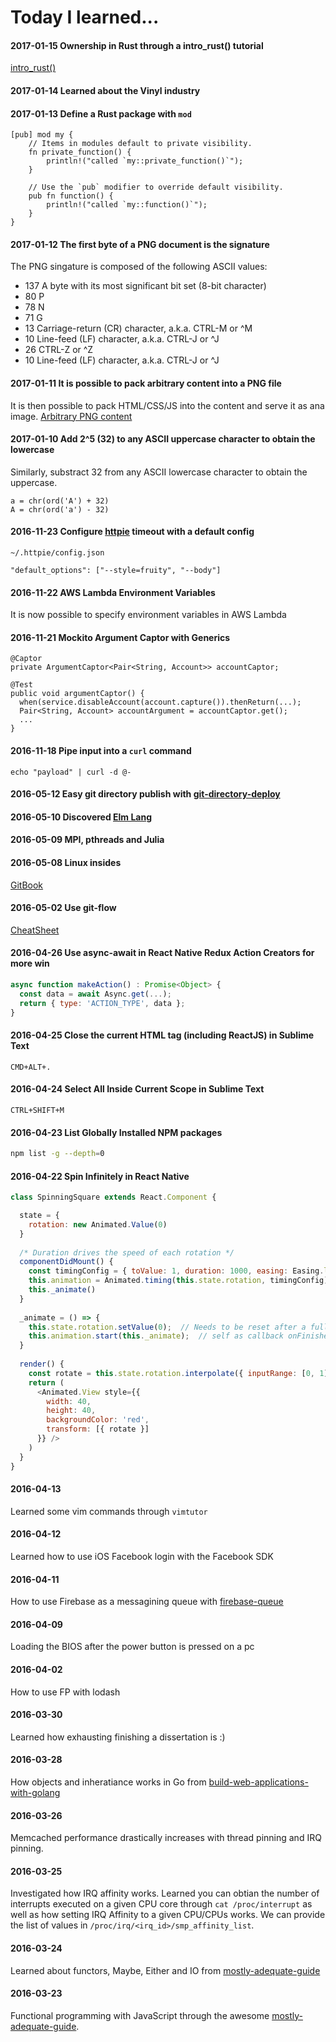 Today I learned...
======
#### 2017-01-15 Ownership in Rust through a intro_rust() tutorial
[intro_rust()](http://intorust.com/)

#### 2017-01-14 Learned about the Vinyl industry

#### 2017-01-13 Define a Rust package with `mod`
```
[pub] mod my {
    // Items in modules default to private visibility.
    fn private_function() {
        println!("called `my::private_function()`");
    }

    // Use the `pub` modifier to override default visibility.
    pub fn function() {
        println!("called `my::function()`");
    }
}
```

#### 2017-01-12 The first byte of a PNG document is the signature
The PNG singature is composed of the following ASCII values:
* 137	A byte with its most significant bit set (8-bit character)
* 80	P
* 78	N
* 71	G
* 13	Carriage-return (CR) character, a.k.a. CTRL-M or ^M
* 10	Line-feed (LF) character, a.k.a. CTRL-J or ^J
* 26	CTRL-Z or ^Z
* 10	Line-feed (LF) character, a.k.a. CTRL-J or ^J

#### 2017-01-11 It is possible to pack arbitrary content into a PNG file
It is then possible to pack HTML/CSS/JS into the content and serve it as ana image. [Arbitrary PNG content](https://news.ycombinator.com/item?id=9319526)

#### 2017-01-10 Add 2^5 (32) to any ASCII uppercase character to obtain the lowercase
Similarly, substract 32 from any ASCII lowercase character to obtain the uppercase.
```
a = chr(ord('A') + 32)
A = chr(ord('a') - 32)
```

#### 2016-11-23 Configure [httpie](https://httpie.org/) timeout with a default config
```
~/.httpie/config.json
```
```
"default_options": ["--style=fruity", "--body"]
```

#### 2016-11-22 AWS Lambda Environment Variables
It is now possible to specify environment variables in AWS Lambda

#### 2016-11-21 Mockito Argument Captor with Generics
```
@Captor
private ArgumentCaptor<Pair<String, Account>> accountCaptor;

@Test
public void argumentCaptor() {
  when(service.disableAccount(account.capture()).thenReturn(...);
  Pair<String, Account> accountArgument = accountCaptor.get();
  ...
}
```

#### 2016-11-18 Pipe input into a `curl` command 
```
echo "payload" | curl -d @-
```

#### 2016-05-12 Easy git directory publish with [git-directory-deploy](https://github.com/X1011/git-directory-deploy)

#### 2016-05-10 Discovered [Elm Lang](http://elm-lang.org/)

#### 2016-05-09 MPI, pthreads and Julia

#### 2016-05-08 Linux insides
[GitBook](https://www.gitbook.com/book/0xax/linux-insides/details)

#### 2016-05-02 Use git-flow
[CheatSheet](https://gist.github.com/kristopherjohnson/8979538)

#### 2016-04-26 Use async-await in React Native Redux Action Creators for more win
```javascript
async function makeAction() : Promise<Object> {
  const data = await Async.get(...);
  return { type: 'ACTION_TYPE', data };
}
```

#### 2016-04-25 Close the current HTML tag (including ReactJS) in Sublime Text
```
CMD+ALT+.
```

#### 2016-04-24 Select All Inside Current Scope in Sublime Text 
```
CTRL+SHIFT+M
```
#### 2016-04-23 List Globally Installed NPM packages
```bash
npm list -g --depth=0
```

#### 2016-04-22 Spin Infinitely in React Native
```javascript
class SpinningSquare extends React.Component {

  state = {
    rotation: new Animated.Value(0)
  }
  
  /* Duration drives the speed of each rotation */
  componentDidMount() {
    const timingConfig = { toValue: 1, duration: 1000, easing: Easing.linear }
    this.animation = Animated.timing(this.state.rotation, timingConfig)
    this._animate()
  }
  
  _animate = () => {
    this.state.rotation.setValue(0);  // Needs to be reset after a full rotation
    this.animation.start(this._animate);  // self as callback onFinished
  }
  
  render() {
    const rotate = this.state.rotation.interpolate({ inputRange: [0, 1], outputRange: ['0deg', '360deg'] })
    return (
      <Animated.View style={{
        width: 40,
        height: 40,
        backgroundColor: 'red',
        transform: [{ rotate }]
      }} />
    )
  }
}
```


#### 2016-04-13
Learned some vim commands through `vimtutor`

#### 2016-04-12
Learned how to use iOS Facebook login with the Facebook SDK

#### 2016-04-11
How to use Firebase as a messagining queue with [firebase-queue](https://github.com/firebase/firebase-queue)

#### 2016-04-09
Loading the BIOS after the power button is pressed on a pc

#### 2016-04-02
How to use FP with lodash

#### 2016-03-30
Learned how exhausting finishing a dissertation is :)

#### 2016-03-28
How objects and inheratiance works in Go from [build-web-applications-with-golang](https://www.gitbook.com/book/astaxie/build-web-application-with-golang/details)

#### 2016-03-26
Memcached performance drastically increases with thread pinning and IRQ pinning.

#### 2016-03-25
Investigated how IRQ affinity works. Learned you can obtian the number of interrupts executed on a given CPU core through `cat /proc/interrupt` as well as how setting IRQ Affinity to a given CPU/CPUs works. We can provide the list of values in `/proc/irq/<irq_id>/smp_affinity_list`.

#### 2016-03-24
Learned about functors, Maybe, Either and IO from [mostly-adequate-guide](https://drboolean.gitbooks.io/mostly-adequate-guide/content/)

#### 2016-03-23
Functional programming with JavaScript through the awesome [mostly-adequate-guide](https://drboolean.gitbooks.io/mostly-adequate-guide/content/). 


